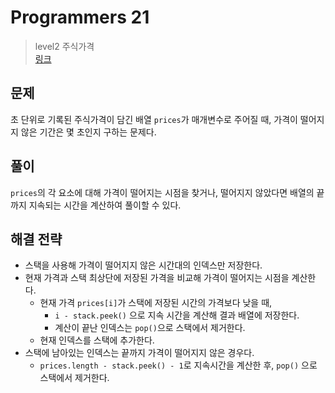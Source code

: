 # Programmers 21

> level2 주식가격
> <br/>
> [링크](https://school.programmers.co.kr/learn/courses/30/lessons/42584)

## 문제

초 단위로 기록된 주식가격이 담긴 배열 `prices`가 매개변수로 주어질 때, 가격이 떨어지지 않은 기간은 몇 초인지 구하는 문제다.

## 풀이

`prices`의 각 요소에 대해 가격이 떨어지는 시점을 찾거나, 떨어지지 않았다면 배열의 끝까지 지속되는 시간을 계산하여 풀이할 수 있다.

## 해결 전략

- 스택을 사용해 가격이 떨어지지 않은 시간대의 인덱스만 저장한다.
- 현재 가격과 스택 최상단에 저장된 가격을 비교해 가격이 떨어지는 시점을 계산한다.
    - 현재 가격 `prices[i]`가 스택에 저장된 시간의 가격보다 낮을 때,
        - `i - stack.peek()` 으로 지속 시간을 계산해 결과 배열에 저장한다.
        - 계산이 끝난 인덱스는 `pop()`으로 스택에서 제거한다.
    - 현재 인덱스를 스택에 추가한다.
- 스택에 남아있는 인덱스는 끝까지 가격이 떨어지지 않은 경우다.
    - `prices.length - stack.peek() - 1`로 지속시간을 계산한 후, `pop()` 으로 스택에서 제거한다.